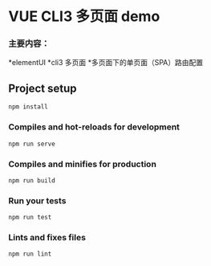 # VUE CLI3 多页面 demo

### 主要内容：
*elementUI
*cli3 多页面
*多页面下的单页面（SPA）路由配置

## Project setup
```
npm install
```

### Compiles and hot-reloads for development
```
npm run serve
```

### Compiles and minifies for production
```
npm run build
```

### Run your tests
```
npm run test
```

### Lints and fixes files
```
npm run lint
```
